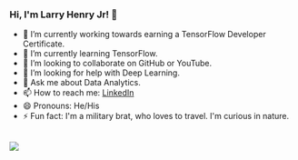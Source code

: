 ### Hi, I'm Larry Henry Jr! 👋

<!--
**larryhenryjr/larryhenryjr** is a ✨ _special_ ✨ repository because its `README.md` (this file) appears on your GitHub profile.-->


- 🔭 I’m currently working towards earning a TensorFlow Developer Certificate.
- 🌱 I’m currently learning TensorFlow.
- 👯 I’m looking to collaborate on GitHub or YouTube.
- 🤔 I’m looking for help with Deep Learning.
- 💬 Ask me about Data Analytics.
- 📫 How to reach me: [LinkedIn](https://www.linkedin.com/in/larry-henry-jr/)
- 😄 Pronouns: He/His
- ⚡ Fun fact: I'm a military brat, who loves to travel. I'm curious in nature.
<br>

<img src = "https://github-readme-stats.vercel.app/api?username=larryhenryjr&&show_icons=true&title_color=ffffff&icon_color=bb2acf&text_color=daf7dc&bg_color=191919">
